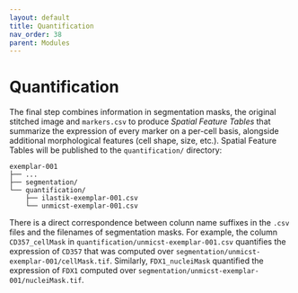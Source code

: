 ```yaml
---
layout: default
title: Quantification
nav_order: 38
parent: Modules
---
```


# Quantification

The final step combines information in segmentation masks, the original stitched image and `markers.csv` to produce *Spatial Feature Tables* that summarize the expression of every marker on a per-cell basis, alongside additional morphological features (cell shape, size, etc.). Spatial Feature Tables will be published to the `quantification/` directory:

```
exemplar-001
├── ...
├── segmentation/
└── quantification/
    ├── ilastik-exemplar-001.csv
    └── unmicst-exemplar-001.csv
```

There is a direct correspondence between colunn name suffixes in the `.csv` files and the filenames of segmentation masks. For example, the column `CD357_cellMask` in `quantification/unmicst-exemplar-001.csv` quantifies the expression of `CD357` that was computed over `segmentation/unmicst-exemplar-001/cellMask.tif`. Similarly, `FDX1_nucleiMask` quantified the expression of `FDX1` computed over `segmentation/unmicst-exemplar-001/nucleiMask.tif`.

